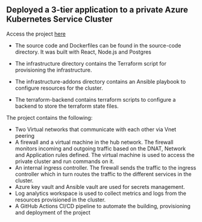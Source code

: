 ## Deployed a 3-tier application to a private Azure Kubernetes Service Cluster

Access the project [here](http://sca-project.uksouth.cloudapp.azure.com/)

- The source code and Dockerfiles can be found in the source-code directory. It was built with React, Node.js and Postgres

- The infrastructure directory contains the Terraform script for provisioning the infrastructure. 

- The infrastructure-addons directory contains an Ansible playbook to configure resources for the cluster. 

- The terraform-backend contains terraform scripts to configure a backend to store the terraform state files.


The project contains the following:
- Two Virtual networks that communicate with each other via Vnet peering
- A firewall and a virtual machine in the hub network. The firewall monitors incoming and outgoing traffic based on the DNAT, Network and Application rules defined. The virtual machine is used to access the private cluster and run commands on it.
- An internal ingress controller. The firewall sends the traffic to the ingress controller which in turn routes the traffic to the different services in the cluster.
- Azure key vault and Ansible vault are used for secrets management.
- Log analytics workspace is used to collect metrics and logs from the resources provisioned in the cluster.
- A GitHub Actions CI/CD pipeline to automate the building, provisioning and deployment of the project 

